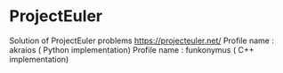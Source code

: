 # ProjectEuler
Solution of ProjectEuler problems
https://projecteuler.net/
Profile name : akraios ( Python implementation)
Profile name : funkonymus ( C++ implementation)
